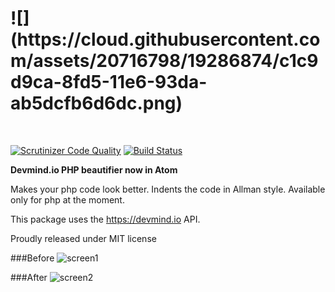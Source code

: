 <h1>![](https://cloud.githubusercontent.com/assets/20716798/19286874/c1c9d9ca-8fd5-11e6-93da-ab5dcfb6d6dc.png)<sup></sup><sub><sub><sup></h1></sup></sub></sub>
<br>

[![Scrutinizer Code Quality](https://scrutinizer-ci.com/g/LukasMeine/devmind-beautifier/badges/quality-score.png?b=master)](https://scrutinizer-ci.com/g/LukasMeine/devmind-beautifier/?branch=master)
[![Build Status](https://scrutinizer-ci.com/g/LukasMeine/devmind-beautifier/badges/build.png?b=master)](https://scrutinizer-ci.com/g/LukasMeine/devmind-beautifier/build-status/master)

<b>Devmind.io PHP beautifier now in Atom</b>

Makes your php code look better. Indents the code in Allman style. Available only for php at the moment.

This package uses the https://devmind.io API.

Proudly released under MIT license

###Before
![screen1](https://cloud.githubusercontent.com/assets/20716798/19285847/ff876b82-8fd1-11e6-8cca-c2cc767f99a8.png)

###After
![screen2](https://cloud.githubusercontent.com/assets/20716798/19285848/ff8ae9d8-8fd1-11e6-804c-12e8d7a06ddc.png)
